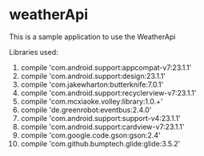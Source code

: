 # weatherApi
This is a sample application to use the WeatherApi

Libraries used:

1. compile 'com.android.support:appcompat-v7:23.1.1'
2. compile 'com.android.support:design:23.1.1'
3. compile 'com.jakewharton:butterknife:7.0.1'
4. compile 'com.android.support:recyclerview-v7:23.1.1'
5. compile 'com.mcxiaoke.volley:library:1.0.+'
6. compile 'de.greenrobot:eventbus:2.4.0'
7. compile 'com.android.support:support-v4:23.1.1'
8. compile 'com.android.support:cardview-v7:23.1.1'
9. compile 'com.google.code.gson:gson:2.4'
10. compile 'com.github.bumptech.glide:glide:3.5.2'

